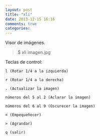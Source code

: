 ```yaml
---
layout: post
title: "xli"
date: 2013-12-15 16:16
comments: true
categories: 
---
```

Visor de imágenes.

>$ xli imagen.jpg

Teclas de control:

	l (Rotar 1/4 a la izquierda)

	r (Rotar 1/4 a la derecha)

	. (Actualizar la imagen)

	números del 5 al 2 (Aclarar la imagen)

	números del 6 al 9 (Oscurecer la imagen)

	< (Empequeñecer)

	> (Agrandar)

	q (salir)

